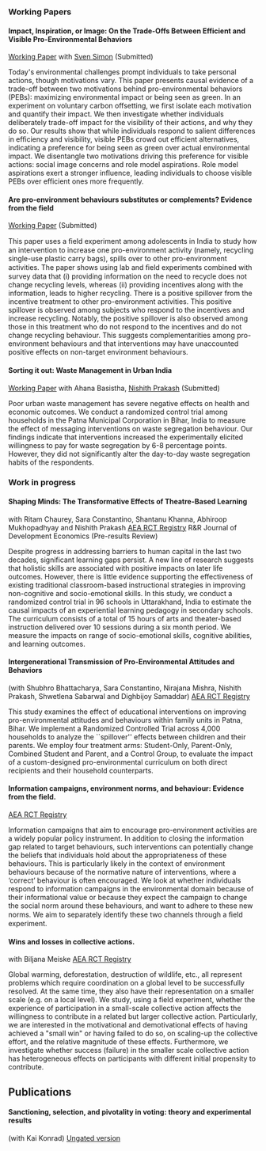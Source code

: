 
### Working Papers

#### Impact, Inspiration, or Image: On the Trade-Offs Between Efficient and Visible Pro-Environmental Behaviors
[Working Paper](https://papers.ssrn.com/sol3/papers.cfm?abstract_id=4672097)
with [Sven Simon](https://www.tax.mpg.de/en/public_economics/public_economics_people/sven_arne_simon.html) (Submitted)

Today's environmental challenges prompt individuals to take personal actions, though motivations vary. This paper presents causal evidence of a trade-off between two motivations behind pro-environmental behaviors (PEBs): maximizing environmental impact or being seen as green. In an experiment on voluntary carbon offsetting, we first isolate each motivation and quantify their impact. We then investigate whether individuals deliberately trade-off impact for the visibility of their actions, and why they do so. Our results show that while individuals respond to salient differences in efficiency and visibility, visible PEBs crowd out efficient alternatives, indicating a preference for being seen as green over actual environmental impact. We disentangle two motivations driving this preference for visible actions: social image concerns and role model aspirations. Role model aspirations exert a stronger influence, leading individuals to choose visible PEBs over efficient ones more frequently.


#### Are pro-environment behaviours substitutes or complements? Evidence from the field
[Working Paper](https://papers.ssrn.com/sol3/papers.cfm?abstract_id=3799970) (Submitted)

<!---
[Working paper](https://papers.ssrn.com/sol3/papers.cfm?abstract_id=3799970) (Submitted)
-->




This paper uses a ﬁeld experiment among adolescents in India to study how an intervention to increase one pro-environment activity (namely, recycling single-use plastic carry bags), spills over to other pro-environment activities. The paper shows using lab and ﬁeld experiments combined with survey data that (i) providing information on the need to recycle does not change recycling levels, whereas (ii) providing incentives along with the information, leads to higher recycling. There is a positive spillover from the incentive treatment to other pro-environment activities. This positive spillover is observed among subjects who respond to the incentives and increase recycling. Notably, the positive spillover is also observed among those in this treatment who do not respond to the incentives and do not change recycling behaviour. This suggests complementarities among pro-environment behaviours and that interventions may have unaccounted positive effects on non-target environment behaviours.


#### Sorting it out: Waste Management in Urban India
[Working Paper](https://repec.iza.org/dp17508.pdf)
with Ahana Basistha, [Nishith Prakash](https://nishithprakash.com/) (Submitted)

Poor urban waste management has severe negative effects on health and economic outcomes. We conduct a randomized control trial among households in the Patna Municipal Corporation in Bihar, India to measure the effect of messaging interventions on waste segregation behaviour. Our findings indicate that interventions increased the experimentally elicited willingness to pay for waste segregation by 6-8 percentage points. However, they did not significantly alter the day-to-day waste segregation habits of the respondents.


### Work in progress


#### Shaping Minds: The Transformative Effects of Theatre-Based Learning
with Ritam Chaurey, Sara Constantino, Shantanu Khanna, Abhiroop Mukhopadhyay and Nishith Prakash 
[AEA RCT Registry](https://www.socialscienceregistry.org/trials/14146)
R&R Journal of Development Economics (Pre-results Review)

Despite progress in addressing barriers to human capital in the last two decades, significant learning gaps persist. A new line of research suggests that holistic skills are associated with positive impacts on later life outcomes. However, there is little evidence supporting the effectiveness of existing traditional classroom-based instructional strategies in improving non-cognitive and socio-emotional skills. In this study, we conduct a randomized control trial in 96 schools in Uttarakhand, India to estimate the causal impacts of an experiential learning pedagogy in secondary schools. The curriculum consists of a total of 15 hours of arts and theater-based instruction delivered over 10 sessions during a six month period. We measure the impacts on range of socio-emotional skills, cognitive abilities, and learning outcomes.   

#### Intergenerational Transmission of Pro-Environmental Attitudes and Behaviors
(with Shubhro Bhattacharya, Sara Constantino, Nirajana Mishra, Nishith Prakash, Shwetlena Sabarwal and  Dighbijoy Samaddar)
[AEA RCT Registry](https://doi.org/10.1257/rct.13240-1.0)

This study examines the effect of educational interventions on improving pro-environmental attitudes and behaviours within family units in Patna, Bihar. We implement a Randomized Controlled Trial across 4,000 households to analyze the ``spillover'' effects between children and their parents. We employ four treatment arms: Student-Only, Parent-Only, Combined Student and Parent, and a Control Group, to evaluate the impact of a custom-designed pro-environmental curriculum on both direct recipients and their household counterparts.


#### Information campaigns, environment norms, and behaviour: Evidence from the field. 
[AEA RCT Registry](https://www.socialscienceregistry.org/trials/7439) 

Information campaigns that aim to encourage pro-environment activities are a widely popular policy instrument. In addition to closing the information gap related to target behaviours, such interventions can potentially change the beliefs that individuals hold about the appropriateness of these behaviours. This is particularly likely in the context of environment behaviours because of the normative nature of interventions, where a ‘correct’ behaviour is often encouraged. We look at whether individuals respond to information campaigns in the environmental domain because of their informational value or because they expect the campaign to change the social norm around these behaviours, and want to adhere to these new norms. We aim to separately identify these two channels through a ﬁeld experiment.
</details>



#### Wins and losses in collective actions. 
with Biljana Meiske [AEA RCT Registry](https://www.socialscienceregistry.org/trials/7474) 

Global warming, deforestation, destruction of wildlife, etc., all represent problems which require coordination on a global level to be successfully resolved. At the same time, they also have their representation on a smaller scale (e.g. on a local level). We study, using a field experiment, whether the experience of participation in a small-scale collective action affects the willingness to contribute in a related but larger collective action. Particularly, we are interested in the motivational and demotivational effects of having achieved a "small win" or having failed to do so, on scaling-up the collective effort, and the relative magnitude of these effects. Furthermore, we investigate whether success (failure) in the smaller scale collective action has heterogeneous effects on participants with different initial propensity to contribute.


## Publications

#### Sanctioning, selection, and pivotality in voting: theory and experimental results
(with Kai Konrad) [Ungated version](https://link.springer.com/article/10.1007/s10602-019-09284-4)



